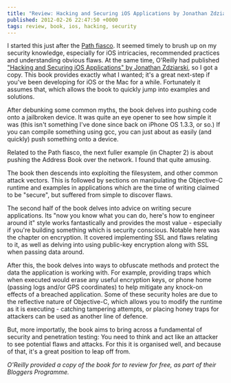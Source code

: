 ```yaml
---
title: "Review: Hacking and Securing iOS Applications by Jonathan Zdziarski"
published: 2012-02-26 22:47:50 +0000
tags: review, book, ios, hacking, security
---
```


I started this just after the [Path fiasco](http://nickcharlton.net/post/mobile-security). It seemed timely to brush up on my security knowledge, especially for iOS intricacies, recommended practices and understanding obvious flaws. At the same time, O'Reilly had published ["Hacking and Securing iOS Applications" by Jonathan Zdziarski](http://shop.oreilly.com/product/0636920023234.do), so I got a copy. This book provides exactly what I wanted; it's a great next-step if you've been developing for iOS or the Mac for a while. Fortunately it assumes that, which allows the book to quickly jump into examples and solutions. 

After debunking some common myths, the book delves into pushing code onto a jailbroken device. It was quite an eye opener to see how simple it was (this isn't something I've done since back on iPhone OS 1.3.3, or so.) If you can compile something using gcc, you can just about as easily (and quickly) push something onto a device. 

Related to the Path fiasco, the next fuller example (in Chapter 2) is about pushing the Address Book over the network. I found that quite amusing.

The book then descends into exploiting the filesystem, and other common attack vectors. This is followed by sections on manipulating the Objective-C runtime and examples in applications which are the time of writing claimed to be "secure", but suffered from simple to discover flaws.

The second half of the book delves into advice on writing secure applications. Its "now you know what you can do, here's how to engineer around it" style works fantastically and provides the most value - especially if you're building something which is security conscious. Notable here was the chapter on encryption. It covered implementing SSL and flaws relating to it, as well as delving into using public-key encryption along with SSL when passing data around.

After this, the book delves into ways to obfuscate methods and protect the data the application is working with. For example, providing traps which when executed would erase any useful encryption keys, or phone home (passing logs and/or GPS coordinates) to help mitigate any knock-on effects of a breached application. Some of these security holes are due to the reflective nature of Objective-C, which allows you to modify the runtime as it is executing - catching tampering attempts, or placing honey traps for attackers can be used as another line of defence.

But, more importatly, the book aims to bring across a fundamental of security and penetration testing: You need to think and act like an attacker to see potential flaws and attacks. For this it is organised well, and because of that, it's a great position to leap off from.

_O'Reilly provided a copy of the book for to review for free, as part of their Bloggers Programme._

